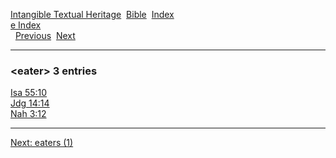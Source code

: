 [Intangible Textual Heritage](../../index)  [Bible](../index) 
[Index](index)   
[e Index](_e_)  
  [Previous](c03488)  [Next](c03490) 

------------------------------------------------------------------------

### &lt;eater&gt; 3 entries

[Isa 55:10](../kjv/isa055.htm#010)  
[Jdg 14:14](../kjv/jdg014.htm#014)  
[Nah 3:12](../kjv/nah003.htm#012)  

------------------------------------------------------------------------

[Next: eaters (1)](c03490)
